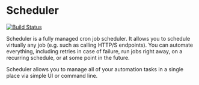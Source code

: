 # Scheduler

[![Build Status](https://travis-ci.org/akornatskyy/scheduler.svg?branch=master)](https://travis-ci.org/akornatskyy/scheduler)

Scheduler is a fully managed cron job scheduler. It allows you to schedule
virtually any job (e.g. such as calling HTTP/S endpoints). You can automate
everything, including retries in case of failure, run jobs right away, on a recurring
schedule, or at some point in the future.

Scheduler allows you to manage all of your automation tasks in a single place via
simple UI or command line.
